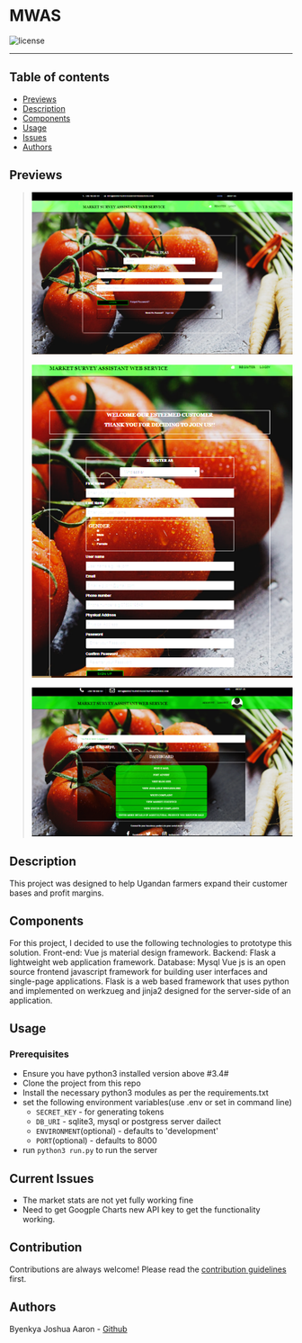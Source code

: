 # MWAS
![license](https://img.shields.io/github/license/joshua530/BlogIt?color=blue&style=plastic)

***

## Table of contents
- [Previews](#previews)
- [Description](#description)
- [Components](#components)
- [Usage](#usage)
- [Issues](#issues)
- [Authors](#authors)

## Previews
> ![Login page](previews/../mwas/static/images/demo/backgrounds/mwas_2.png)
>
> ![Register page](previews/../mwas/static/images/demo/backgrounds/mwas_1.png)
>
>
>![Dashboard page](previews/../mwas/static/images/demo/backgrounds/dash_board.png)

## Description
This project was designed to help Ugandan farmers expand their customer bases and profit margins.

## Components
For this project, I decided to use the following technologies to prototype this solution.
Front-end: Vue js material design framework.
Backend: Flask a lightweight web application framework.
Database: Mysql
Vue js is an open source frontend javascript framework for building user interfaces and single-page applications.
Flask is a web based framework that uses python and implemented on werkzueg and jinja2 designed for the server-side of an application.

## Usage
### Prerequisites
- Ensure you have python3 installed version above #3.4#
- Clone the project from this repo
- Install the necessary python3 modules as per the requirements.txt
- set the following environment variables(use .env or set in command line)
    - `SECRET_KEY` - for generating tokens
    - `DB_URI` - sqlite3, mysql or postgress server dailect
    - `ENVIRONMENT`(optional) - defaults to 'development'
    - `PORT`(optional) - defaults to 8000
- run `python3 run.py` to run the server

## Current Issues
- The market stats are not yet fully working fine 
- Need to get Googple Charts new API key to get the functionality working.

## Contribution
Contributions are always welcome! Please read the [contribution guidelines](./contribution.md) first.

## Authors
Byenkya Joshua Aaron - [Github](https://github.com/Byenkya)
